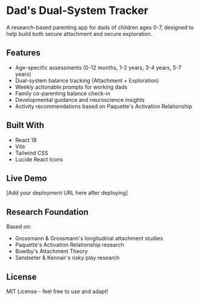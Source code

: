 # Dad's Dual-System Tracker

A research-based parenting app for dads of children ages 0-7, designed to help build both secure attachment and secure exploration.

## Features

- Age-specific assessments (0-12 months, 1-2 years, 3-4 years, 5-7 years)
- Dual-system balance tracking (Attachment + Exploration)
- Weekly actionable prompts for working dads
- Family co-parenting balance check-in
- Developmental guidance and neuroscience insights
- Activity recommendations based on Paquette's Activation Relationship

## Built With

- React 18
- Vite
- Tailwind CSS
- Lucide React Icons

## Live Demo

[Add your deployment URL here after deploying]

## Research Foundation

Based on:
- Grossmann & Grossmann's longitudinal attachment studies
- Paquette's Activation Relationship research
- Bowlby's Attachment Theory
- Sandseter & Kennair's risky play research

## License

MIT License - feel free to use and adapt!
